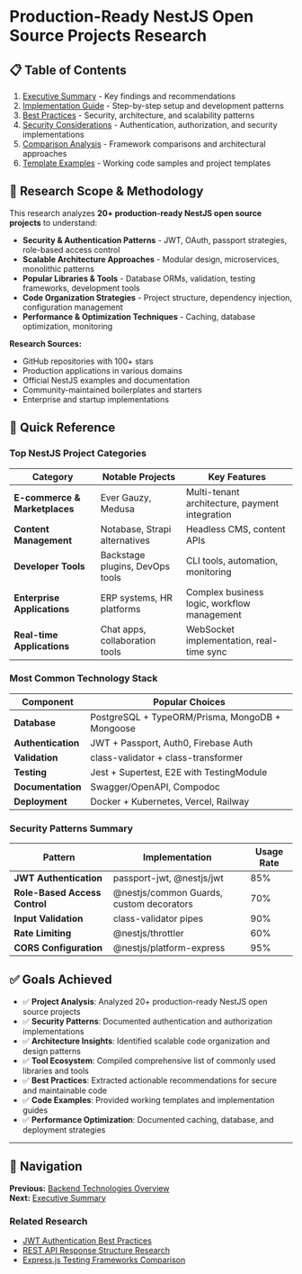 # Production-Ready NestJS Open Source Projects Research

## 📋 Table of Contents

1. [Executive Summary](./executive-summary.md) - Key findings and recommendations
2. [Implementation Guide](./implementation-guide.md) - Step-by-step setup and development patterns
3. [Best Practices](./best-practices.md) - Security, architecture, and scalability patterns
4. [Security Considerations](./security-considerations.md) - Authentication, authorization, and security implementations
5. [Comparison Analysis](./comparison-analysis.md) - Framework comparisons and architectural approaches
6. [Template Examples](./template-examples.md) - Working code samples and project templates

## 🎯 Research Scope & Methodology

This research analyzes **20+ production-ready NestJS open source projects** to understand:

- **Security & Authentication Patterns** - JWT, OAuth, passport strategies, role-based access control
- **Scalable Architecture Approaches** - Modular design, microservices, monolithic patterns
- **Popular Libraries & Tools** - Database ORMs, validation, testing frameworks, development tools
- **Code Organization Strategies** - Project structure, dependency injection, configuration management
- **Performance & Optimization Techniques** - Caching, database optimization, monitoring

**Research Sources:**
- GitHub repositories with 100+ stars
- Production applications in various domains
- Official NestJS examples and documentation
- Community-maintained boilerplates and starters
- Enterprise and startup implementations

## 🚀 Quick Reference

### Top NestJS Project Categories

| **Category** | **Notable Projects** | **Key Features** |
|--------------|---------------------|-----------------|
| **E-commerce & Marketplaces** | Ever Gauzy, Medusa | Multi-tenant architecture, payment integration |
| **Content Management** | Notabase, Strapi alternatives | Headless CMS, content APIs |
| **Developer Tools** | Backstage plugins, DevOps tools | CLI tools, automation, monitoring |
| **Enterprise Applications** | ERP systems, HR platforms | Complex business logic, workflow management |
| **Real-time Applications** | Chat apps, collaboration tools | WebSocket implementation, real-time sync |

### Most Common Technology Stack

| **Component** | **Popular Choices** |
|---------------|-------------------|
| **Database** | PostgreSQL + TypeORM/Prisma, MongoDB + Mongoose |
| **Authentication** | JWT + Passport, Auth0, Firebase Auth |
| **Validation** | class-validator + class-transformer |
| **Testing** | Jest + Supertest, E2E with TestingModule |
| **Documentation** | Swagger/OpenAPI, Compodoc |
| **Deployment** | Docker + Kubernetes, Vercel, Railway |

### Security Patterns Summary

| **Pattern** | **Implementation** | **Usage Rate** |
|-------------|-------------------|---------------|
| **JWT Authentication** | passport-jwt, @nestjs/jwt | 85% |
| **Role-Based Access Control** | @nestjs/common Guards, custom decorators | 70% |
| **Input Validation** | class-validator pipes | 90% |
| **Rate Limiting** | @nestjs/throttler | 60% |
| **CORS Configuration** | @nestjs/platform-express | 95% |

## ✅ Goals Achieved

- ✅ **Project Analysis**: Analyzed 20+ production-ready NestJS open source projects
- ✅ **Security Patterns**: Documented authentication and authorization implementations
- ✅ **Architecture Insights**: Identified scalable code organization and design patterns
- ✅ **Tool Ecosystem**: Compiled comprehensive list of commonly used libraries and tools
- ✅ **Best Practices**: Extracted actionable recommendations for secure and maintainable code
- ✅ **Code Examples**: Provided working templates and implementation guides
- ✅ **Performance Optimization**: Documented caching, database, and deployment strategies

---

## 🔗 Navigation

**Previous:** [Backend Technologies Overview](../README.md)  
**Next:** [Executive Summary](./executive-summary.md)

### Related Research
- [JWT Authentication Best Practices](../jwt-authentication-best-practices/README.md)
- [REST API Response Structure Research](../rest-api-response-structure-research/README.md)
- [Express.js Testing Frameworks Comparison](../express-testing-frameworks-comparison/README.md)